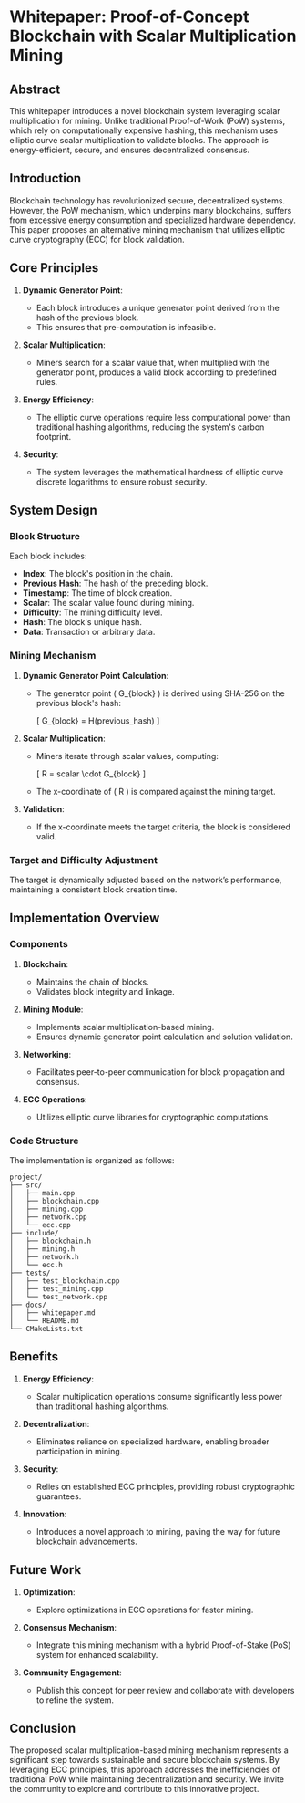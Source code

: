 # Whitepaper: Proof-of-Concept Blockchain with Scalar Multiplication Mining

## Abstract

This whitepaper introduces a novel blockchain system leveraging scalar multiplication for mining. Unlike traditional Proof-of-Work (PoW) systems, which rely on computationally expensive hashing, this mechanism uses elliptic curve scalar multiplication to validate blocks. The approach is energy-efficient, secure, and ensures decentralized consensus.

## Introduction

Blockchain technology has revolutionized secure, decentralized systems. However, the PoW mechanism, which underpins many blockchains, suffers from excessive energy consumption and specialized hardware dependency. This paper proposes an alternative mining mechanism that utilizes elliptic curve cryptography (ECC) for block validation.

## Core Principles

1. **Dynamic Generator Point**:
   - Each block introduces a unique generator point derived from the hash of the previous block.
   - This ensures that pre-computation is infeasible.

2. **Scalar Multiplication**:
   - Miners search for a scalar value that, when multiplied with the generator point, produces a valid block according to predefined rules.

3. **Energy Efficiency**:
   - The elliptic curve operations require less computational power than traditional hashing algorithms, reducing the system's carbon footprint.

4. **Security**:
   - The system leverages the mathematical hardness of elliptic curve discrete logarithms to ensure robust security.

## System Design

### Block Structure

Each block includes:

- **Index**: The block's position in the chain.
- **Previous Hash**: The hash of the preceding block.
- **Timestamp**: The time of block creation.
- **Scalar**: The scalar value found during mining.
- **Difficulty**: The mining difficulty level.
- **Hash**: The block's unique hash.
- **Data**: Transaction or arbitrary data.

### Mining Mechanism

1. **Dynamic Generator Point Calculation**:
   - The generator point \( G_{block} \) is derived using SHA-256 on the previous block's hash:
     
     \[
     G_{block} = H(previous\_hash)
     \]

2. **Scalar Multiplication**:
   - Miners iterate through scalar values, computing:

     \[
     R = scalar \cdot G_{block}
     \]

   - The x-coordinate of \( R \) is compared against the mining target.

3. **Validation**:
   - If the x-coordinate meets the target criteria, the block is considered valid.

### Target and Difficulty Adjustment

The target is dynamically adjusted based on the network’s performance, maintaining a consistent block creation time.

## Implementation Overview

### Components

1. **Blockchain**:
   - Maintains the chain of blocks.
   - Validates block integrity and linkage.

2. **Mining Module**:
   - Implements scalar multiplication-based mining.
   - Ensures dynamic generator point calculation and solution validation.

3. **Networking**:
   - Facilitates peer-to-peer communication for block propagation and consensus.

4. **ECC Operations**:
   - Utilizes elliptic curve libraries for cryptographic computations.

### Code Structure

The implementation is organized as follows:

```
project/
├── src/
│   ├── main.cpp
│   ├── blockchain.cpp
│   ├── mining.cpp
│   ├── network.cpp
│   └── ecc.cpp
├── include/
│   ├── blockchain.h
│   ├── mining.h
│   ├── network.h
│   └── ecc.h
├── tests/
│   ├── test_blockchain.cpp
│   ├── test_mining.cpp
│   └── test_network.cpp
├── docs/
│   ├── whitepaper.md
│   └── README.md
└── CMakeLists.txt
```

## Benefits

1. **Energy Efficiency**:
   - Scalar multiplication operations consume significantly less power than traditional hashing algorithms.

2. **Decentralization**:
   - Eliminates reliance on specialized hardware, enabling broader participation in mining.

3. **Security**:
   - Relies on established ECC principles, providing robust cryptographic guarantees.

4. **Innovation**:
   - Introduces a novel approach to mining, paving the way for future blockchain advancements.

## Future Work

1. **Optimization**:
   - Explore optimizations in ECC operations for faster mining.

2. **Consensus Mechanism**:
   - Integrate this mining mechanism with a hybrid Proof-of-Stake (PoS) system for enhanced scalability.

3. **Community Engagement**:
   - Publish this concept for peer review and collaborate with developers to refine the system.

## Conclusion

The proposed scalar multiplication-based mining mechanism represents a significant step towards sustainable and secure blockchain systems. By leveraging ECC principles, this approach addresses the inefficiencies of traditional PoW while maintaining decentralization and security. We invite the community to explore and contribute to this innovative project.

